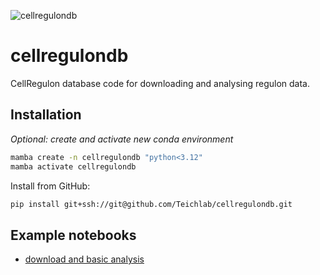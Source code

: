 ![cellregulondb](https://github.com/Teichlab/cellregulondb/actions/workflows/Tests.yml/badge.svg)

# cellregulondb
CellRegulon database code for downloading and analysing regulon data.

## Installation

*Optional: create and activate new conda environment*

```sh
mamba create -n cellregulondb "python<3.12"
mamba activate cellregulondb
```

Install from GitHub:

```sh
pip install git+ssh://git@github.com/Teichlab/cellregulondb.git
```

## Example notebooks

- [download and basic analysis](https://github.com/Teichlab/cellregulondb/blob/main/docs/notebooks/crdb_example_notebook.ipynb)
